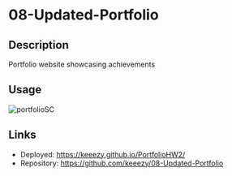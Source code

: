 # 08-Updated-Portfolio

## Description
Portfolio website showcasing achievements

## Usage

![portfolioSC](https://user-images.githubusercontent.com/99520179/168492264-de533ad6-08d7-40a7-bdbd-65e6f9b15763.png)

## Links
- Deployed: https://keeezy.github.io/PortfolioHW2/
- Repository: https://github.com/keeezy/08-Updated-Portfolio
